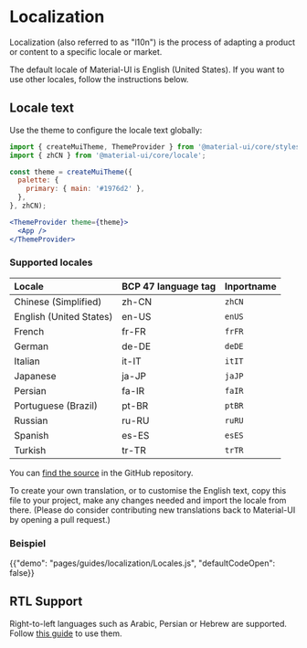 # Localization

<p class="description">Localization (also referred to as "l10n") is the process of adapting a product or content to a specific locale or market.</p>

The default locale of Material-UI is English (United States). If you want to use other locales, follow the instructions below.

## Locale text

Use the theme to configure the locale text globally:

```jsx
import { createMuiTheme, ThemeProvider } from '@material-ui/core/styles';
import { zhCN } from '@material-ui/core/locale';

const theme = createMuiTheme({
  palette: {
    primary: { main: '#1976d2' },
  },
}, zhCN);

<ThemeProvider theme={theme}>
  <App />
</ThemeProvider>
```

### Supported locales

| Locale                  | BCP 47 language tag | Inportname |
|:----------------------- |:------------------- |:---------- |
| Chinese (Simplified)    | zh-CN               | `zhCN`     |
| English (United States) | en-US               | `enUS`     |
| French                  | fr-FR               | `frFR`     |
| German                  | de-DE               | `deDE`     |
| Italian                 | it-IT               | `itIT`     |
| Japanese                | ja-JP               | `jaJP`     |
| Persian                 | fa-IR               | `faIR`     |
| Portuguese (Brazil)     | pt-BR               | `ptBR`     |
| Russian                 | ru-RU               | `ruRU`     |
| Spanish                 | es-ES               | `esES`     |
| Turkish                 | tr-TR               | `trTR`     |

You can [find the source](https://github.com/mui-org/material-ui/blob/master/packages/material-ui/src/locale/index.js) in the GitHub repository.

To create your own translation, or to customise the English text, copy this file to your project, make any changes needed and import the locale from there. (Please do consider contributing new translations back to Material-UI by opening a pull request.)

### Beispiel

{{"demo": "pages/guides/localization/Locales.js", "defaultCodeOpen": false}}

## RTL Support

Right-to-left languages such as Arabic, Persian or Hebrew are supported. Follow [this guide](/guides/right-to-left/) to use them.
